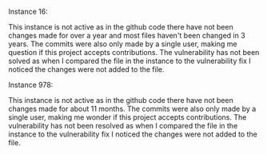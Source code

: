 Instance 16:

This instance is not active as in the github code there have not been changes made for over a year and most files haven't been changed in 3 years. The commits were also only made by a single user, making me question if this project accepts contributions. The vulnerability has not been solved as when I compared the file in the instance to the vulnerability fix I noticed the changes were not added to the file.

Instance 978:

This instance is not active as in the github code there have not been changes made for about 11 months. The commits were also only made by a single user, making me wonder if this project accepts contributions. The vulnerability has not been resolved as when I compared the file in the instance to the vulnerability fix I noticed the changes were not added to the file.